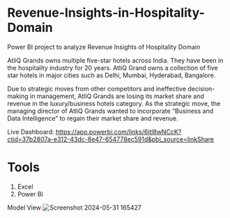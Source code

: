 # Revenue-Insights-in-Hospitality-Domain

Power BI project to analyze Revenue Insights of Hospitality Domain

AtliQ Grands owns multiple five-star hotels across India. They have been in the hospitality industry for 20 years. AtliQ Grand owns a collection of five star hotels in major cities such as Delhi, Mumbai, Hyderabad, Bangalore.

Due to strategic moves from other competitors and ineffective decision-making in management, AtliQ Grands are losing its market share and revenue in the luxury/business hotels category. As the strategic move, the managing director of AtliQ Grands wanted to incorporate “Business and Data Intelligence” to regain their market share and revenue.

Live Dashboard: https://app.powerbi.com/links/6itl8wNCcK?ctid=37b2807a-e312-43dc-8e47-654778ec591d&pbi_source=linkShare

# Tools
1. Excel
2. Power Bi

Model View
![Screenshot 2024-05-31 165427](https://github.com/Pavan111298/Revenue-Insights-in-Hospitality-Domain/assets/150880621/e695c96a-5b14-4498-a551-7274f4d30296)
